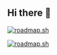 ## Hi there 👋
<a href="https://roadmap.sh"><img src="https://roadmap.sh/card/wide/6776242e70129741a8a6bb47?variant=dark" alt="roadmap.sh"/></a>

[![roadmap.sh](https://roadmap.sh/card/wide/6776242e70129741a8a6bb47?variant=dark)](https://roadmap.sh)

<!--
**adiancodes/adiancodes** is a ✨ _special_ ✨ repository because its `README.md` (this file) appears on your GitHub profile.

Here are some ideas to get you started:

- 🔭 I’m currently working on ...
- 🌱 I’m currently learning ...
- 👯 I’m looking to collaborate on ...
- 🤔 I’m looking for help with ...
- 💬 Ask me about ...
- 📫 How to reach me: ...
- 😄 Pronouns: ...
- ⚡ Fun fact: ...
-->
